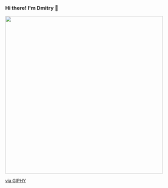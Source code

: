 ### Hi there! I'm Dmitry 👋
<div style="width:100%;height:0;padding-bottom:100%;position:relative;"><img src="https://giphy.com/embed/3SL41WtN5l9DNdPJGs](https://media1.giphy.com/media/v1.Y2lkPTc5MGI3NjExZTZiOGIwYmVmOGUyOTVmYThhMTNkYTEzOTk2NTIxZTJlMGJmNjdlYiZlcD12MV9pbnRlcm5hbF9naWZzX2dpZklkJmN0PXRz/3SL41WtN5l9DNdPJGs/giphy.gif" width="100%" height="100%" style="position:absolute" frameBorder="0" class="giphy-embed" allowFullScreen/></div><p><a href="https://giphy.com/gifs/thecodingspacerd-coder-letscode-thecodingspace-3SL41WtN5l9DNdPJGs">via GIPHY</a></p>
<!--
**stukateev/stukateev** is a ✨ _special_ ✨ repository because its `README.md` (this file) appears on your GitHub profile.

Here are some ideas to get you started:

- 🔭 I’m currently working on ...
- 🌱 I’m currently learning ...
- 👯 I’m looking to collaborate on ...
- 🤔 I’m looking for help with ...
- 💬 Ask me about ...
- 📫 How to reach me: ...
- 😄 Pronouns: ...
- ⚡ Fun fact: ...
-->
